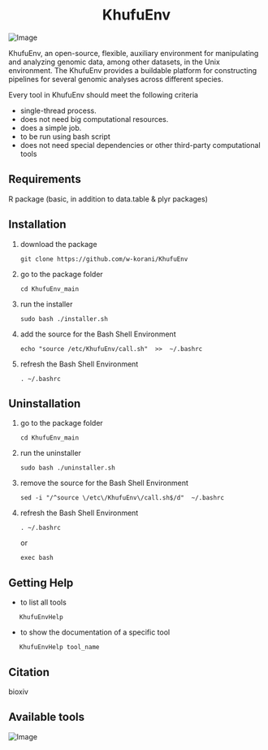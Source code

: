<div align="center">
  <center><h1>KhufuEnv</h1></center>
</div>

![Image](https://github.com/user-attachments/assets/ba498cd7-e1e3-404a-a326-a62ebb6fa23d)

KhufuEnv, an open-source, flexible, auxiliary environment for manipulating and analyzing genomic data, among other datasets, in the Unix environment. The KhufuEnv provides a buildable platform for constructing pipelines for several genomic analyses across different species. 

Every tool in KhufuEnv should meet the following criteria
- single-thread process.
- does not need big computational resources.
- does a simple job.
- to be run using bash script
- does not need special dependencies or other third-party computational tools

## Requirements
R package (basic, in addition to data.table & plyr packages)

## Installation

1. download the package
   ```
   git clone https://github.com/w-korani/KhufuEnv
   ```
2. go to the package folder
   ```
   cd KhufuEnv_main
   ```
3. run the installer
   ```
   sudo bash ./installer.sh
   ```
4. add the source for the Bash Shell Environment
   ```
   echo "source /etc/KhufuEnv/call.sh"  >>  ~/.bashrc
   ```
5. refresh the Bash Shell Environment
   ```
   . ~/.bashrc
   ```


## Uninstallation
1. go to the package folder
   ```
   cd KhufuEnv_main
   ```
2. run the uninstaller
   ```
   sudo bash ./uninstaller.sh
   ```
3. remove the source for the Bash Shell Environment
   ```
   sed -i "/^source \/etc\/KhufuEnv\/call.sh$/d"  ~/.bashrc
   ```
4. refresh the Bash Shell Environment
   ```
   . ~/.bashrc  
   ```
   or
   ```
   exec bash
   ```


## Getting Help
- to list all tools
```
   KhufuEnvHelp
```
- to show the documentation of a specific tool
```
   KhufuEnvHelp tool_name
```


## Citation
bioxiv

## Available tools
![Image](https://github.com/user-attachments/assets/a52acdee-73b0-4a68-87ee-69dc2a1b65c9)

